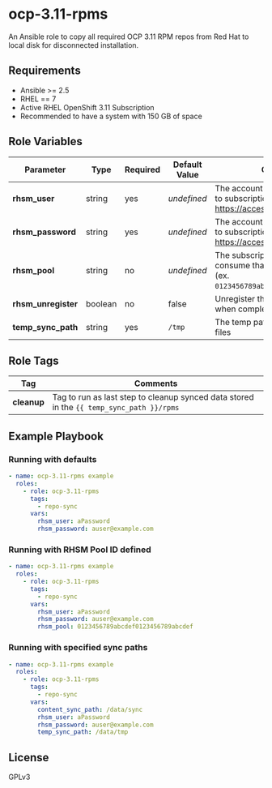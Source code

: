ocp-3.11-rpms
=========

An Ansible role to copy all required OCP 3.11 RPM repos from Red Hat to local disk for disconnected installation.

Requirements
------------

- Ansible >= 2.5
- RHEL == 7
- Active RHEL OpenShift 3.11 Subscription
- Recommended to have a system with 150 GB of space

Role Variables
--------------

| Parameter | Type | Required |  Default Value | Comments |
| --- | --- | --- | --- | --- |
| **rhsm_user** | string | yes | *undefined* | The account username with access to subscriptions on https://access.redhat.com |
| **rhsm_password** | string | yes | *undefined* | The account password with access to subscriptions on https://access.redhat.com |
| **rhsm_pool** | string | no | *undefined* | The subscription pool IDs to consume that contain OCP 3.11. (ex. `0123456789abcdef0123456789abcdef`) |
| **rhsm_unregister** | boolean | no | false | Unregister the system from RHSM when completed |
| **temp_sync_path** | string | yes | `/tmp` | The temp path for the reposync files |

Role Tags
---------
| Tag | Comments |
| --- | --- |
| **cleanup** | Tag to run as last step to cleanup synced data stored in the `{{ temp_sync_path }}/rpms` |

Example Playbook
----------------

### Running with defaults
```yaml
- name: ocp-3.11-rpms example
  roles:
    - role: ocp-3.11-rpms
      tags:
        - repo-sync
      vars:
        rhsm_user: aPassword
        rhsm_password: auser@example.com
```

### Running with RHSM Pool ID defined
```yaml
- name: ocp-3.11-rpms example
  roles:
    - role: ocp-3.11-rpms
      tags:
        - repo-sync
      vars:
        rhsm_user: aPassword
        rhsm_password: auser@example.com
        rhsm_pool: 0123456789abcdef0123456789abcdef
```

### Running with specified sync paths
```yaml
- name: ocp-3.11-rpms example
  roles:
    - role: ocp-3.11-rpms
      tags:
        - repo-sync
      vars:
        content_sync_path: /data/sync
        rhsm_user: aPassword
        rhsm_password: auser@example.com
        temp_sync_path: /data/tmp
```

License
-------

GPLv3